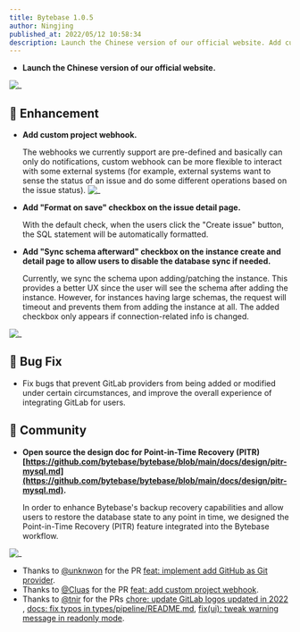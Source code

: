 ```yaml
---
title: Bytebase 1.0.5
author: Ningjing
published_at: 2022/05/12 10:58:34
description: Launch the Chinese version of our official website. Add custom project webhook. Add "Format on save" checkbox on the issue detail page. Add "Sync schema afterward" checkbox on the instance create and detail page.
---
```


- **Launch the Chinese version of our official website.**

![_](/content/changelog/1.0.5/frontpage-chinese.webp)

## 🎄 Enhancement

- **Add custom project webhook.**

  The webhooks we currently support are pre-defined and basically can only do notifications, custom webhook can be more flexible to interact with some external systems (for example, external systems want to sense the status of an issue and do some different operations based on the issue status).
  ![_](/content/changelog/1.0.5/custom-webhook.webp)

- **Add "Format on save" checkbox on the issue detail page.**

  With the default check, when the users click the "Create issue" button, the SQL statement will be automatically formatted.

- **Add "Sync schema afterward" checkbox on the instance create and detail page to allow users to disable the database sync if needed.**

  Currently, we sync the schema upon adding/patching the instance. This provides a better UX since the user will see the schema after adding the instance. However, for instances having large schemas, the request will timeout and prevents them from adding the instance at all. The added checkbox only appears if connection-related info is changed.

![_](/content/changelog/1.0.5/add-instance-sync-schema-later.webp)

## 🐞 Bug Fix

- Fix bugs that prevent GitLab providers from being added or modified under certain circumstances, and improve the overall experience of integrating GitLab for users.

## 🎠 Community

- **Open source the design doc for Point-in-Time Recovery (PITR) [https://github.com/bytebase/bytebase/blob/main/docs/design/pitr-mysql.md](https://github.com/bytebase/bytebase/blob/main/docs/design/pitr-mysql.md).**

  In order to enhance Bytebase's backup recovery capabilities and allow users to restore the database state to any point in time, we designed the Point-in-Time Recovery (PITR) feature integrated into the Bytebase workflow.

![_](/content/changelog/1.0.5/pitr-design-doc.webp)

- Thanks to [@unknwon](https://github.com/unknwon) for the PR [feat: implement add GitHub as Git provider](https://github.com/bytebase/bytebase/pull/998).
- Thanks to [@Cluas](https://github.com/Cluas) for the PR [feat: add custom project webhook](https://github.com/bytebase/bytebase/pull/1184).
- Thanks to [@tnir](https://github.com/tnir) for the PRs [chore: update GitLab logos updated in 2022](https://github.com/bytebase/bytebase/pull/1215) , [docs: fix typos in types/pipeline/README.md](https://github.com/bytebase/bytebase/pull/1231), [fix(ui): tweak warning message in readonly mode](https://github.com/bytebase/bytebase/pull/1229).

<IncludeBlock url="/docs/get-started/install/install-upgrade"></IncludeBlock>
